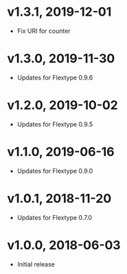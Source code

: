 # v1.3.1, 2019-12-01
* Fix URI for counter

# v1.3.0, 2019-11-30
* Updates for Flextype 0.9.6

# v1.2.0, 2019-10-02
* Updates for Flextype 0.9.5

# v1.1.0, 2019-06-16
* Updates for Flextype 0.9.0

# v1.0.1, 2018-11-20
* Updates for Flextype 0.7.0

# v1.0.0, 2018-06-03
* Initial release
